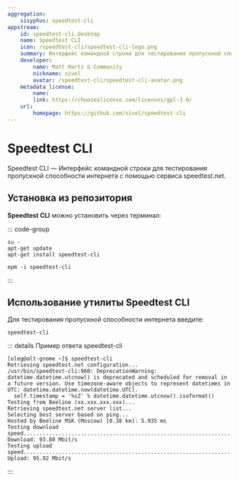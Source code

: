```yaml
---
aggregation:
    sisyphus: speedtest-cli
appstream:
    id: speedtest-cli.desktop
    name: Speedtest CLI
    icon: /speedtest-cli/speedtest-cli-logo.png
    summary: Интерфейс командной строки для тестирования пропускной способности интернета с помощью сервиса speedtest.net.
    developer:
        name: Matt Martz & Community
        nickname: sivel
        avatar: /speedtest-cli/speedtest-cli-avatar.png
    metadata_license:
        name:
        link: https://choosealicense.com/licenses/gpl-3.0/
    url:
        homepage: https://github.com/sivel/speedtest-cli
---
```


# Speedtest CLI

Speedtest CLI — Интерфейс командной строки для тестирования пропускной способности интернета с помощью сервиса speedtest.net.

## Установка из репозитория

**Speedtest CLI** можно установить через терминал:

::: code-group

```shell[apt-get]
su -
apt-get update
apt-get install speedtest-cli
```

```shell[epm]
epm -i speedtest-cli
```

:::

## Использование утилиты Speedtest CLI

Для тестирования пропускной способности интернета введите:

```shell
speedtest-cli
```

::: details Пример ответа speedtest-cli

```shell
[oleg@alt-gnome ~]$ speedtest-cli
Retrieving speedtest.net configuration...
/usr/bin/speedtest-cli:960: DeprecationWarning: datetime.datetime.utcnow() is deprecated and scheduled for removal in a future version. Use timezone-aware objects to represent datetimes in UTC: datetime.datetime.now(datetime.UTC).
  self.timestamp = '%sZ' % datetime.datetime.utcnow().isoformat()
Testing from Beeline (xx.xxx.xxx.xxx)...
Retrieving speedtest.net server list...
Selecting best server based on ping...
Hosted by Beeline MSK (Moscow) [0.38 km]: 5.935 ms
Testing download speed................................................................................
Download: 93.80 Mbit/s
Testing upload speed......................................................................................................
Upload: 95.92 Mbit/s

```

:::

